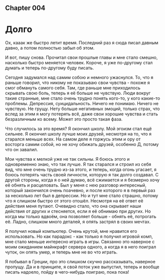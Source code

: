 ## Chapter 004

# Долго

Ох, кааак же быстро летит время.
Последний раз я сюда писал давным давно,
а потом полностью забыл об этом.

И вот, пишу снова. Прочитал свои прошлые
главы и мне стало смешно, насколько быстро
меняется человек. Короче, я уже по-другому
стал думать и теперь по-другому буду
писать.

Сегодня задумался над самим собою и
немного ужаснулся. То, что я раньше
говорил, что никому не показываю свои
чувства - похоже я смог обмануть самого
себя. Там, где раньше мне приходилось
скрывать свою боль, теперь я её больше не
чувствую. Люди вокруг такие странные,
мне стало очень трудно понять кого-то,
у кого какие-то проблемы. Депрессия,
суицидальность. Ничего не понимаю.
Ничего не чувствую. Не грущу. Нету больше
негативных эмоций, только страх,
что вслед за этим я могу потерять всё,
даже свои хорошие чувства и стать
безразличным ко всему. Может это просто
такая фаза.

Что случилось за это время? Я окончил
школу. Мой эгоизм стал ещё сильнее.
Я окончил школу лучше моих друзей,
несмотря на то, что я старался меньше
всех. На самом деле я горжусь этим и ору
от восторга самим собой, но не хочу
обижать друзей, особенно Д, потому что
он завалил.

Мои чувства к мелкой уже не так сильны.
Я боюсь этого и одновременно знаю, что так
лучше. Я так старался и строил из себя 
вид, что мне очень трудно из-за этого,
и теперь, когда огонь угасает, я боюсь
потерять часть своей личности, которую
я так долго создавал. С другой стороны,
когда я о ней думаю, всё сжимается и я
безмерно хочу её обнять и расцеловать.
Был у меня с нею разговор интересный,
который закончился очень поачевно,
и после которого я в первый раз за
несколько лет был в депрессии. Но и тут
мне стало страшно, потому что я слишком
быстро от этого отошёл. Несмотря на её
ответ её действия меня путают. Очевидно
стало, что она скрывает наши действия 
от других и стесняется, если я её обнимаю
при других. Но когда мы только вдвоём,
она позволяет больше - обнять её,
потрогать её. Ладно, слишком много
деталей, я опять застрял в своих мечтах.

Я получил новый компьютер. Очень крутой,
мне нравится его использовать. Но как
парадокс - как только я получил игровой
комп, мне стало меньше интересно играть
в игры. Связанно это наверное с моим
ожиданием майнкрафт сервера одного,
а когда я в него поиграл чуток, он опять
умер, и теперь мне не во что играть.

Я побывал в Греции, про это слишком скучно
рассказывать, наверное пропущу. Да и
в принципе, я свой поток уже выпустил,
теперь и вообще писать надоело, пойду
в чего-нибудь поиграю, пока пока!
